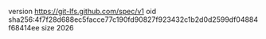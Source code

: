 version https://git-lfs.github.com/spec/v1
oid sha256:4f7f28d688ec5facce77c190fd90827f923432c1b2d0d2599df04884f68414ee
size 2026

